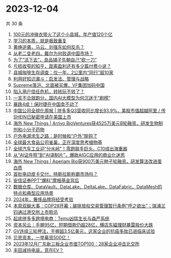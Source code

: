# 2023-12-04

共 30 条

<!-- BEGIN 36KR -->
<!-- 最后更新时间 2023-12-04 00:06:24 +0800 -->
1. [100元的冲锋衣带火了这个小县城，年产值120个亿](https://36kr.com/p/2543624013408002)
1. [学习的本质，就是极致重复](https://36kr.com/p/2543701610669569)
1. [黄峥逆袭，马云、刘强东如何反杀？](https://36kr.com/p/2543584424568323)
1. [从老二变老四，戴尔为何败退中国市场？](https://36kr.com/p/2543589476835462)
1. [为了“活下去”，良品铺子先朝自己“砍一刀”](https://36kr.com/p/2544327822450823)
1. [亏损收窄的知乎，距离盈利还有多少篇付费小说？](https://36kr.com/p/2543584557360903)
1. [县城咖啡生存调查：仅一年，2公里内“同行”超10家](https://36kr.com/p/2544354011325959)
1. [利用好知识漏斗：启发法、管理与战略](https://36kr.com/p/2499380659804293)
1. [Supreme落沪、北面被买爆，VF集团加码中国](https://36kr.com/p/2543607266174726)
1. [陷入用户信任危机，转转玩不转了？](https://36kr.com/p/2544338263090945)
1. [一言不合就跑分，国内AI大模型为何沉迷于“刷榜”](https://36kr.com/p/2543427323635463)
1. [暴跌4成！保时捷在中国卖不动了](https://36kr.com/p/2544509107201799)
1. [中国公司全球化周报 | 拼多多Q3营收同比增长93.9%，美股市值超越阿里 / 传SHEIN已秘密申请在美国上市](https://36kr.com/p/2543123614475781)
1. [海外 New Things | Arrivo BioVentures获4525万美元B轮融资，研发生物制剂和小分子药物](https://36kr.com/p/2540574280164864)
1. [户外电源求生之路：是时候和“户外”脱钩了](https://36kr.com/p/2543034172694402)
1. [全球最大食品公司雀巢，正在深度思考植物基](https://36kr.com/p/2542344238802689)
1. [全球汽车工业迎“分水岭”！零跑联手巨头，C10成出海重器](https://36kr.com/p/2543457801102856)
1. [从“AI证件照”到“AI译制片”，爆款AIGC应用的商业化迷思](https://36kr.com/p/2543410569766663)
1. [海外 New Things | Aperiam Bio获900万美元种子轮融资，研发算法改进蛋白质](https://36kr.com/p/2540570428335879)
1. [首批电动皮卡交付，特斯拉能称霸市场吗？](https://36kr.com/p/2543215769249286)
1. [安信证券PPT“爆料”摩根基金背后](https://36kr.com/p/2542986741507588)
1. [数据仓库、DataVault、DataLake、DeltaLake、DataFabric、DataMesh的特点和典型应用场景](https://36kr.com/p/2542384041895688)
1. [2024年，奢侈品牌将经受考验](https://36kr.com/p/2543239932077569)
1. [本周双碳大事：COP28开幕；碳排放权交易管理暂行条例“呼之欲出”；瑞浦兰钧通过港交所上市聆讯](https://36kr.com/p/2544544213690121)
1. [起底拼多多跨境电商：Temu凶猛生长与森严系统](https://36kr.com/p/2544709927396869)
1. [资本风云｜手握95亿，短期借款仍超28亿，横店东磁理财暴雷股价大跌](https://36kr.com/p/2543332236682753)
1. [GV连续三轮押注，手握超3.5亿美元，这家企业的抗癌多肽已进临床试验](https://36kr.com/p/2544273160611328)
1. [贝恩资本，一举募资500亿！](https://36kr.com/p/2544437826512393)
1. [2023年12月广东新三板企业市值TOP100：28家企业冲击北交所](https://36kr.com/p/2544935079536136)
1. [丰田减持电装，意在EV？](https://36kr.com/p/2543218187052804)
<!-- END 36KR -->